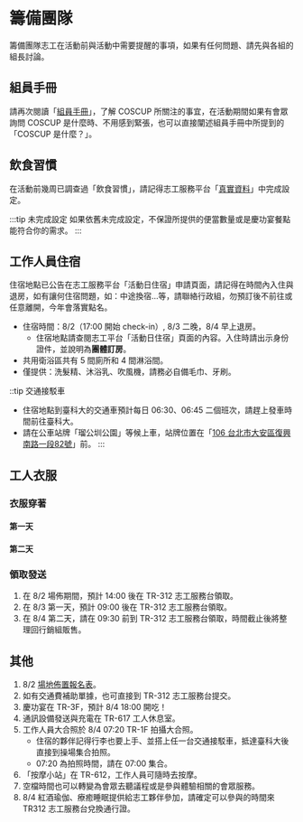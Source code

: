 # 籌備團隊

籌備團隊志工在活動前與活動中需要提醒的事項，如果有任何問題、請先與各組的組長討論。

## 組員手冊

請再次閱讀「[組員手冊](https://volunteer.coscup.org/docs/zh-TW/about_coscup/team_member_handbook/)」，了解 COSCUP 所關注的事宜，在活動期間如果有會眾詢問 COSCUP 是什麼時、不用感到緊張，也可以直接闡述組員手冊中所提到的「COSCUP 是什麼？」。

## 飲食習慣

在活動前幾周已調查過「飲食習慣」，請記得志工服務平台「[真實資料](https://volunteer.coscup.org/setting/profile_real)」中完成設定。

:::tip 未完成設定
如果依舊未完成設定，不保證所提供的便當數量或是慶功宴餐點能符合你的需求。
:::

## 工作人員住宿

住宿地點已公告在志工服務平台「活動日住宿」申請頁面，請記得在時間內入住與退房，如有讓何住宿問題，如：中途換宿…等，請聯絡行政組，勿預訂後不前往或任意離開，今年會落實點名。

- 住宿時間：8/2（17:00 開始 check-in）, 8/3 二晚，8/4 早上退房。
  - 住宿地點請查閱志工平台「活動日住宿」頁面的內容。入住時請出示身份證件，並說明為**團體訂房**。
- 共用衛浴區共有 5 間廁所和 4 間淋浴間。
- 僅提供：洗髮精、沐浴乳、吹風機，請務必自備毛巾、牙刷。

::tip 交通接駁車

- 住宿地點到臺科大的交通車預計每日 06:30、06:45 二個班次，請趕上發車時間前往臺科大。
- 請在公車站牌「瑠公圳公園」等候上車，站牌位置在「[106 台北市大安區復興南路一段82號](https://www.google.com/maps/@25.0436677,121.543732,3a,75y,216.42h,80.36t/data=!3m6!1e1!3m4!1sPSscdT-p_D2qFdnqWHWQIg!2e0!7i16384!8i8192)」前。
  :::

## 工人衣服

### 衣服穿著

#### 第一天

#### 第二天

### 領取發送

1. 在 8/2 場佈期間，預計 14:00 後在 TR-312 志工服務台領取。
2. 在 8/3 第一天，預計 09:00 後在 TR-312 志工服務台領取。
3. 在 8/4 第二天，請在 09:30 前到 TR-312 志工服務台領取，時間截止後將整理回行銷組販售。

## 其他

1. 8/2 [場地佈置報名表](https://docs.google.com/forms/d/e/1FAIpQLScUjuWW5xC3-X-MkTdLUUvVcw7Jcs7lJYJKxIF0vAVp7sspcQ/viewform)。
2. 如有交通費補助單據，也可直接到 TR-312 志工服務台提交。
3. 慶功宴在 TR-3F，預計 8/4 18:00 開吃！
4. 通訊設備發送與充電在 TR-617 工人休息室。
5. 工作人員大合照於 8/4 07:20 TR-1F 拍攝大合照。
   - 住宿的夥伴記得行李也要上手、並搭上任一台交通接駁車，抵達臺科大後直接到操場集合拍照。
   - 07:20 為拍照時間，請在 07:00 集合。
6. 「按摩小站」在 TR-612，工作人員可隨時去按摩。
7. 空檔時間也可以轉變為會眾去聽議程或是參與體驗相關的會眾服務。
8. 8/4 紅酒瑜伽、療癒睡眠提供給志工夥伴參加，請確定可以參與的時間來 TR312 志工服務台兌換通行證。
